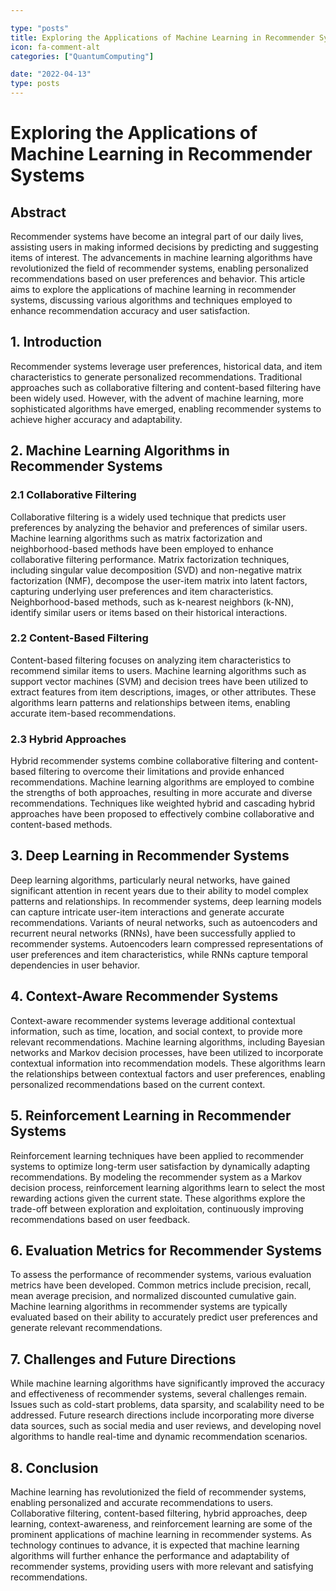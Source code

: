 ```yaml
---

type: "posts"
title: Exploring the Applications of Machine Learning in Recommender Systems
icon: fa-comment-alt
categories: ["QuantumComputing"]

date: "2022-04-13"
type: posts
---
```





# Exploring the Applications of Machine Learning in Recommender Systems

## Abstract
Recommender systems have become an integral part of our daily lives, assisting users in making informed decisions by predicting and suggesting items of interest. The advancements in machine learning algorithms have revolutionized the field of recommender systems, enabling personalized recommendations based on user preferences and behavior. This article aims to explore the applications of machine learning in recommender systems, discussing various algorithms and techniques employed to enhance recommendation accuracy and user satisfaction.

## 1. Introduction
Recommender systems leverage user preferences, historical data, and item characteristics to generate personalized recommendations. Traditional approaches such as collaborative filtering and content-based filtering have been widely used. However, with the advent of machine learning, more sophisticated algorithms have emerged, enabling recommender systems to achieve higher accuracy and adaptability.

## 2. Machine Learning Algorithms in Recommender Systems
### 2.1 Collaborative Filtering
Collaborative filtering is a widely used technique that predicts user preferences by analyzing the behavior and preferences of similar users. Machine learning algorithms such as matrix factorization and neighborhood-based methods have been employed to enhance collaborative filtering performance. Matrix factorization techniques, including singular value decomposition (SVD) and non-negative matrix factorization (NMF), decompose the user-item matrix into latent factors, capturing underlying user preferences and item characteristics. Neighborhood-based methods, such as k-nearest neighbors (k-NN), identify similar users or items based on their historical interactions.

### 2.2 Content-Based Filtering
Content-based filtering focuses on analyzing item characteristics to recommend similar items to users. Machine learning algorithms such as support vector machines (SVM) and decision trees have been utilized to extract features from item descriptions, images, or other attributes. These algorithms learn patterns and relationships between items, enabling accurate item-based recommendations.

### 2.3 Hybrid Approaches
Hybrid recommender systems combine collaborative filtering and content-based filtering to overcome their limitations and provide enhanced recommendations. Machine learning algorithms are employed to combine the strengths of both approaches, resulting in more accurate and diverse recommendations. Techniques like weighted hybrid and cascading hybrid approaches have been proposed to effectively combine collaborative and content-based methods.

## 3. Deep Learning in Recommender Systems
Deep learning algorithms, particularly neural networks, have gained significant attention in recent years due to their ability to model complex patterns and relationships. In recommender systems, deep learning models can capture intricate user-item interactions and generate accurate recommendations. Variants of neural networks, such as autoencoders and recurrent neural networks (RNNs), have been successfully applied to recommender systems. Autoencoders learn compressed representations of user preferences and item characteristics, while RNNs capture temporal dependencies in user behavior.

## 4. Context-Aware Recommender Systems
Context-aware recommender systems leverage additional contextual information, such as time, location, and social context, to provide more relevant recommendations. Machine learning algorithms, including Bayesian networks and Markov decision processes, have been utilized to incorporate contextual information into recommendation models. These algorithms learn the relationships between contextual factors and user preferences, enabling personalized recommendations based on the current context.

## 5. Reinforcement Learning in Recommender Systems
Reinforcement learning techniques have been applied to recommender systems to optimize long-term user satisfaction by dynamically adapting recommendations. By modeling the recommender system as a Markov decision process, reinforcement learning algorithms learn to select the most rewarding actions given the current state. These algorithms explore the trade-off between exploration and exploitation, continuously improving recommendations based on user feedback.

## 6. Evaluation Metrics for Recommender Systems
To assess the performance of recommender systems, various evaluation metrics have been developed. Common metrics include precision, recall, mean average precision, and normalized discounted cumulative gain. Machine learning algorithms in recommender systems are typically evaluated based on their ability to accurately predict user preferences and generate relevant recommendations.

## 7. Challenges and Future Directions
While machine learning algorithms have significantly improved the accuracy and effectiveness of recommender systems, several challenges remain. Issues such as cold-start problems, data sparsity, and scalability need to be addressed. Future research directions include incorporating more diverse data sources, such as social media and user reviews, and developing novel algorithms to handle real-time and dynamic recommendation scenarios.

## 8. Conclusion
Machine learning has revolutionized the field of recommender systems, enabling personalized and accurate recommendations to users. Collaborative filtering, content-based filtering, hybrid approaches, deep learning, context-awareness, and reinforcement learning are some of the prominent applications of machine learning in recommender systems. As technology continues to advance, it is expected that machine learning algorithms will further enhance the performance and adaptability of recommender systems, providing users with more relevant and satisfying recommendations.
